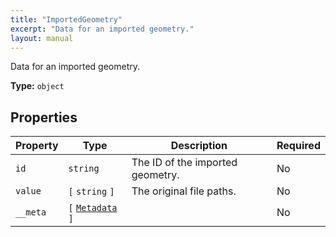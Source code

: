 ```yaml
---
title: "ImportedGeometry"
excerpt: "Data for an imported geometry."
layout: manual
---
```


Data for an imported geometry.

**Type:** `object`






## Properties

| Property | Type | Description | Required |
|----------|------|-------------|----------|
| `id` |`string`| The ID of the imported geometry. | No |
| `value` |`[` `string` `]`| The original file paths. | No |
| `__meta` |`[` [`Metadata`](/docs/kcl/types/Metadata) `]`|  | No |


